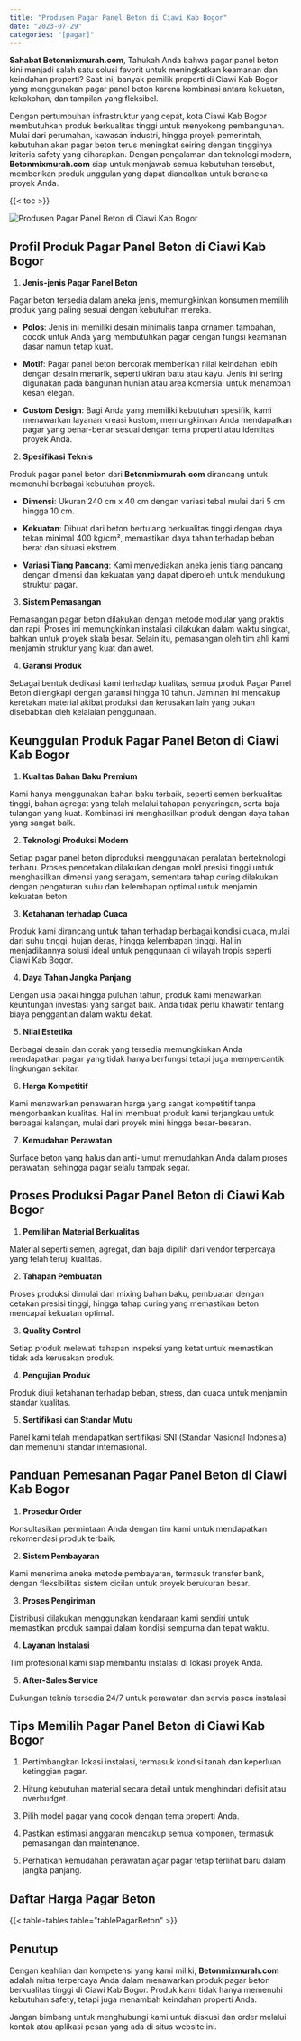 ```yaml
---
title: "Produsen Pagar Panel Beton di Ciawi Kab Bogor"
date: "2023-07-29"
categories: "[pagar]"
---
```


**Sahabat Betonmixmurah.com**, Tahukah Anda bahwa pagar panel beton kini menjadi salah satu solusi favorit untuk meningkatkan keamanan dan keindahan properti? Saat ini, banyak pemilik properti di Ciawi Kab Bogor yang menggunakan pagar panel beton karena kombinasi antara kekuatan, kekokohan, dan tampilan yang fleksibel.  

Dengan pertumbuhan infrastruktur yang cepat, kota Ciawi Kab Bogor membutuhkan produk berkualitas tinggi untuk menyokong pembangunan. Mulai dari perumahan, kawasan industri, hingga proyek pemerintah, kebutuhan akan pagar beton terus meningkat seiring dengan tingginya kriteria safety yang diharapkan. Dengan pengalaman dan teknologi modern, **Betonmixmurah.com** siap untuk menjawab semua kebutuhan tersebut, memberikan produk unggulan yang dapat diandalkan untuk beraneka proyek Anda.

{{< toc >}}

![Produsen Pagar Panel Beton di Ciawi Kab Bogor](/images/pagar/pagar-beton-22.jpg)

## Profil Produk Pagar Panel Beton di Ciawi Kab Bogor

1. **Jenis-jenis Pagar Panel Beton**  

Pagar beton tersedia dalam aneka jenis, memungkinkan konsumen memilih produk yang paling sesuai dengan kebutuhan mereka.  

- **Polos**: Jenis ini memiliki desain minimalis tanpa ornamen tambahan, cocok untuk Anda yang membutuhkan pagar dengan fungsi keamanan dasar namun tetap kuat.  

- **Motif**: Pagar panel beton bercorak memberikan nilai keindahan lebih dengan desain menarik, seperti ukiran batu atau kayu. Jenis ini sering digunakan pada bangunan hunian atau area komersial untuk menambah kesan elegan.  

- **Custom Design**: Bagi Anda yang memiliki kebutuhan spesifik, kami menawarkan layanan kreasi kustom, memungkinkan Anda mendapatkan pagar yang benar-benar sesuai dengan tema properti atau identitas proyek Anda.  

2. **Spesifikasi Teknis**  

Produk pagar panel beton dari **Betonmixmurah.com** dirancang untuk memenuhi berbagai kebutuhan proyek.  

- **Dimensi**: Ukuran 240 cm x 40 cm dengan variasi tebal mulai dari 5 cm hingga 10 cm.  

- **Kekuatan**: Dibuat dari beton bertulang berkualitas tinggi dengan daya tekan minimal 400 kg/cm², memastikan daya tahan terhadap beban berat dan situasi ekstrem.  

- **Variasi Tiang Pancang**: Kami menyediakan aneka jenis tiang pancang dengan dimensi dan kekuatan yang dapat diperoleh untuk mendukung struktur pagar.  

3. **Sistem Pemasangan**  

Pemasangan pagar beton dilakukan dengan metode modular yang praktis dan rapi. Proses ini memungkinkan instalasi dilakukan dalam waktu singkat, bahkan untuk proyek skala besar. Selain itu, pemasangan oleh tim ahli kami menjamin struktur yang kuat dan awet.  

4. **Garansi Produk**  

Sebagai bentuk dedikasi kami terhadap kualitas, semua produk Pagar Panel Beton dilengkapi dengan garansi hingga 10 tahun. Jaminan ini mencakup keretakan material akibat produksi dan kerusakan lain yang bukan disebabkan oleh kelalaian penggunaan.

## Keunggulan Produk Pagar Panel Beton di Ciawi Kab Bogor 

1. **Kualitas Bahan Baku Premium**  

Kami hanya menggunakan bahan baku terbaik, seperti semen berkualitas tinggi, bahan agregat yang telah melalui tahapan penyaringan, serta baja tulangan yang kuat. Kombinasi ini menghasilkan produk dengan daya tahan yang sangat baik.  

2. **Teknologi Produksi Modern**  

Setiap pagar panel beton diproduksi menggunakan peralatan berteknologi terbaru. Proses pencetakan dilakukan dengan mold presisi tinggi untuk menghasilkan dimensi yang seragam, sementara tahap curing dilakukan dengan pengaturan suhu dan kelembapan optimal untuk menjamin kekuatan beton.  

3. **Ketahanan terhadap Cuaca**  

Produk kami dirancang untuk tahan terhadap berbagai kondisi cuaca, mulai dari suhu tinggi, hujan deras, hingga kelembapan tinggi. Hal ini menjadikannya solusi ideal untuk penggunaan di wilayah tropis seperti Ciawi Kab Bogor.  

4. **Daya Tahan Jangka Panjang**  

Dengan usia pakai hingga puluhan tahun, produk kami menawarkan keuntungan investasi yang sangat baik. Anda tidak perlu khawatir tentang biaya penggantian dalam waktu dekat.  

5. **Nilai Estetika**  

Berbagai desain dan corak yang tersedia memungkinkan Anda mendapatkan pagar yang tidak hanya berfungsi tetapi juga mempercantik lingkungan sekitar.  

6. **Harga Kompetitif**  

Kami menawarkan penawaran harga yang sangat kompetitif tanpa mengorbankan kualitas. Hal ini membuat produk kami terjangkau untuk berbagai kalangan, mulai dari proyek mini hingga besar-besaran.  

7. **Kemudahan Perawatan**  

Surface beton yang halus dan anti-lumut memudahkan Anda dalam proses perawatan, sehingga pagar selalu tampak segar.

## Proses Produksi Pagar Panel Beton di Ciawi Kab Bogor

1. **Pemilihan Material Berkualitas**  

Material seperti semen, agregat, dan baja dipilih dari vendor terpercaya yang telah teruji kualitas.

2. **Tahapan Pembuatan**  

Proses produksi dimulai dari mixing bahan baku, pembuatan dengan cetakan presisi tinggi, hingga tahap curing yang memastikan beton mencapai kekuatan optimal.

3. **Quality Control**  

Setiap produk melewati tahapan inspeksi yang ketat untuk memastikan tidak ada kerusakan produk.

4. **Pengujian Produk**  

Produk diuji ketahanan terhadap beban, stress, dan cuaca untuk menjamin standar kualitas.

5. **Sertifikasi dan Standar Mutu**  

Panel kami telah mendapatkan sertifikasi SNI (Standar Nasional Indonesia) dan memenuhi standar internasional.

## Panduan Pemesanan Pagar Panel Beton di Ciawi Kab Bogor

1. **Prosedur Order**  

Konsultasikan permintaan Anda dengan tim kami untuk mendapatkan rekomendasi produk terbaik.

2. **Sistem Pembayaran**  

Kami menerima aneka metode pembayaran, termasuk transfer bank, dengan fleksibilitas sistem cicilan untuk proyek berukuran besar.

3. **Proses Pengiriman**  

Distribusi dilakukan menggunakan kendaraan kami sendiri untuk memastikan produk sampai dalam kondisi sempurna dan tepat waktu.

4. **Layanan Instalasi**  

Tim profesional kami siap membantu instalasi di lokasi proyek Anda.

5. **After-Sales Service**  

Dukungan teknis tersedia 24/7 untuk perawatan dan servis pasca instalasi.

## Tips Memilih Pagar Panel Beton di Ciawi Kab Bogor

1. Pertimbangkan lokasi instalasi, termasuk kondisi tanah dan keperluan ketinggian pagar.  

2. Hitung kebutuhan material secara detail untuk menghindari defisit atau overbudget.  

3. Pilih model pagar yang cocok dengan tema properti Anda.  

4. Pastikan estimasi anggaran mencakup semua komponen, termasuk pemasangan dan maintenance.  

5. Perhatikan kemudahan perawatan agar pagar tetap terlihat baru dalam jangka panjang.

## Daftar Harga Pagar Beton

{{< table-tables table="tablePagarBeton" >}}

## Penutup

Dengan keahlian dan kompetensi yang kami miliki, **Betonmixmurah.com** adalah mitra terpercaya Anda dalam menawarkan produk pagar beton berkualitas tinggi di Ciawi Kab Bogor. Produk kami tidak hanya memenuhi kebutuhan safety, tetapi juga menambah keindahan properti Anda.  

Jangan bimbang untuk menghubungi kami untuk diskusi dan order melalui kontak atau aplikasi pesan yang ada di situs website ini.